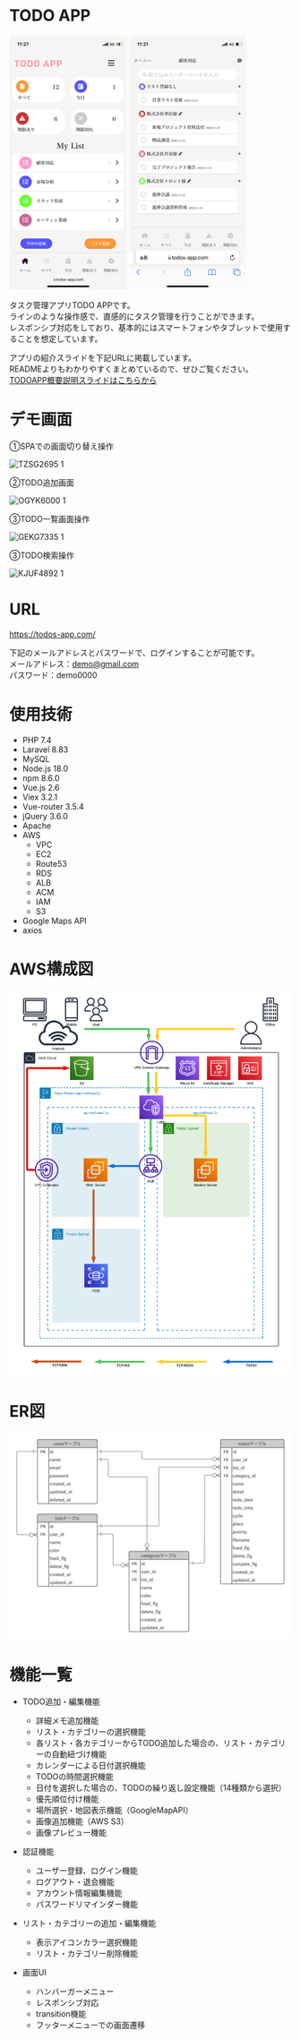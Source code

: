 # TODO APP

![picture 7](images/633fba4036ecf3b85c93ac11a8c9336d1cd24c6c2e3fdeb4ac6c3e2f838e1487.png)
![picture 9](images/a2a132fb6a4d528b80fff3a121967169845c3177f2826136846877e87c686118.png)  


タスク管理アプリTODO APPです。  
ラインのような操作感で、直感的にタスク管理を行うことができます。  
レスポンシブ対応をしており、基本的にはスマートフォンやタブレットで使用することを想定しています。  

アプリの紹介スライドを下記URLに掲載しています。  
READMEよりもわかりやすくまとめているので、ぜひご覧ください。  
[TODOAPP概要説明スライドはこちらから](https://docs.google.com/presentation/d/125RA0qxAItJHc842spg2OiHWJuDqJvwK/edit?usp=sharing&ouid=115836892461911264304&rtpof=true&sd=true)  

  # デモ画面

①SPAでの画面切り替え操作  

![TZSG2695 1](https://user-images.githubusercontent.com/93319825/200168428-3acc2ad4-2018-4f2d-952d-9bb6f37eae21.GIF)  

②TODO追加画面  

![OGYK6000 1](https://user-images.githubusercontent.com/93319825/200168750-d1722f7c-cae4-4686-870e-b8143a6839e3.GIF)  

③TODO一覧画面操作  

![GEKG7335 1](https://user-images.githubusercontent.com/93319825/200168793-b6cef18e-f431-4286-af3b-9250e4f92848.GIF)  

③TODO検索操作  

![KJUF4892 1](https://user-images.githubusercontent.com/93319825/200168412-0b2dcd5a-d55a-4e3f-95a7-8be95f6424e6.GIF)  

# URL

https://todos-app.com/  

下記のメールアドレスとパスワードで、ログインすることが可能です。  
メールアドレス：demo@gmail.com  
パスワード：demo0000  

# 使用技術

 - PHP 7.4  
 - Laravel 8.83  
 - MySQL  
 - Node.js 18.0  
 - npm 8.6.0  
 - Vue.js 2.6  
 - Viex 3.2.1  
 - Vue-router 3.5.4
 - jQuery 3.6.0
 - Apache  
 - AWS 
   - VPC
   - EC2
   - Route53
   - RDS
   - ALB
   - ACM
   - IAM
   - S3  
 - Google Maps API
 - axios


# AWS構成図

![AWS構成図](images/3c8e0b3186ec4c6c6cc1b6c89006931828c484889a75004583dc42e80cfd3925.png)  


# ER図

![ER図](images/f851fb66c837c5cecfab1ecb30493bb19d49f93445b9534838d09d56bc54aac0.png)  



# 機能一覧

 - TODO追加・編集機能
   - 詳細メモ追加機能
   - リスト・カテゴリーの選択機能
   - 各リスト・各カテゴリーからTODO追加した場合の、リスト・カテゴリーの自動紐づけ機能
   - カレンダーによる日付選択機能
   - TODOの時間選択機能
   - 日付を選択した場合の、TODOの繰り返し設定機能（14種類から選択）
   - 優先順位付け機能
   - 場所選択・地図表示機能（GoogleMapAPI）
   - 画像追加機能（AWS S3）
   - 画像プレビュー機能  
  
  
 - 認証機能
   - ユーザー登録、ログイン機能
   - ログアウト・退会機能
   - アカウント情報編集機能
   - パスワードリマインダー機能
 - リスト・カテゴリーの追加・編集機能
   - 表示アイコンカラー選択機能
   - リスト・カテゴリー削除機能
 - 画面UI
   - ハンバーガーメニュー
   - レスポンシブ対応
   - transition機能
   - フッターメニューでの画面遷移










 
